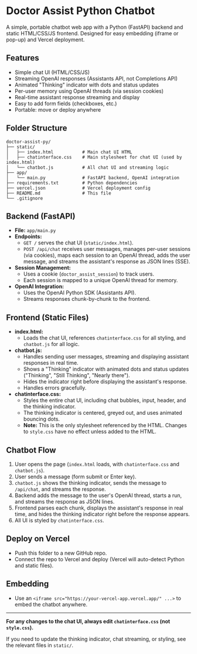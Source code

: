 # Doctor Assist Python Chatbot

A simple, portable chatbot web app with a Python (FastAPI) backend and static HTML/CSS/JS frontend. Designed for easy embedding (iframe or pop-up) and Vercel deployment.

## Features
- Simple chat UI (HTML/CSS/JS)
- Streaming OpenAI responses (Assistants API, not Completions API)
- Animated "Thinking" indicator with dots and status updates
- Per-user memory using OpenAI threads (via session cookies)
- Real-time assistant response streaming and display
- Easy to add form fields (checkboxes, etc.)
- Portable: move or deploy anywhere

## Folder Structure
```
doctor-assist-py/
├── static/
│   ├── index.html           # Main chat UI HTML
│   ├── chatinterface.css    # Main stylesheet for chat UI (used by index.html)
│   └── chatbot.js           # All chat UI and streaming logic
├── app/
│   └── main.py              # FastAPI backend, OpenAI integration
├── requirements.txt         # Python dependencies
├── vercel.json              # Vercel deployment config
├── README.md                # This file
└── .gitignore
```

## Backend (FastAPI)
- **File:** `app/main.py`
- **Endpoints:**
  - `GET /` serves the chat UI (`static/index.html`).
  - `POST /api/chat` receives user messages, manages per-user sessions (via cookies), maps each session to an OpenAI thread, adds the user message, and streams the assistant's response as JSON lines (SSE).
- **Session Management:**
  - Uses a cookie (`doctor_assist_session`) to track users.
  - Each session is mapped to a unique OpenAI thread for memory.
- **OpenAI Integration:**
  - Uses the OpenAI Python SDK (Assistants API).
  - Streams responses chunk-by-chunk to the frontend.

## Frontend (Static Files)
- **index.html:**
  - Loads the chat UI, references `chatinterface.css` for all styling, and `chatbot.js` for all logic.
- **chatbot.js:**
  - Handles sending user messages, streaming and displaying assistant responses in real time.
  - Shows a "Thinking" indicator with animated dots and status updates ("Thinking", "Still Thinking", "Nearly there").
  - Hides the indicator right before displaying the assistant's response.
  - Handles errors gracefully.
- **chatinterface.css:**
  - Styles the entire chat UI, including chat bubbles, input, header, and the thinking indicator.
  - The thinking indicator is centered, greyed out, and uses animated bouncing dots.
  - **Note:** This is the only stylesheet referenced by the HTML. Changes to `style.css` have no effect unless added to the HTML.

## Chatbot Flow
1. User opens the page (`index.html` loads, with `chatinterface.css` and `chatbot.js`).
2. User sends a message (form submit or Enter key).
3. `chatbot.js` shows the thinking indicator, sends the message to `/api/chat`, and streams the response.
4. Backend adds the message to the user's OpenAI thread, starts a run, and streams the response as JSON lines.
5. Frontend parses each chunk, displays the assistant's response in real time, and hides the thinking indicator right before the response appears.
6. All UI is styled by `chatinterface.css`.

## Deploy on Vercel
- Push this folder to a new GitHub repo.
- Connect the repo to Vercel and deploy (Vercel will auto-detect Python and static files).

## Embedding
- Use an `<iframe src="https://your-vercel-app.vercel.app/" ...>` to embed the chatbot anywhere.

--- 

**For any changes to the chat UI, always edit `chatinterface.css` (not `style.css`).**

If you need to update the thinking indicator, chat streaming, or styling, see the relevant files in `static/`. 